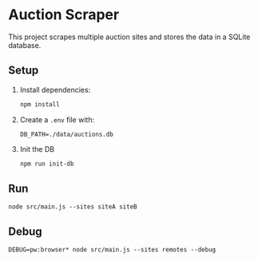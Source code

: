 # Auction Scraper

This project scrapes multiple auction sites and stores the data in a SQLite database.

## Setup
1. Install dependencies:
   ```bash
   npm install
   ```

2. Create a `.env` file with:
   ```
   DB_PATH=./data/auctions.db
   ```

3. Init the DB
   ```bash
   npm run init-db
   ```


## Run 

```
node src/main.js --sites siteA siteB
```

## Debug

```
DEBUG=pw:browser* node src/main.js --sites remotes --debug
```